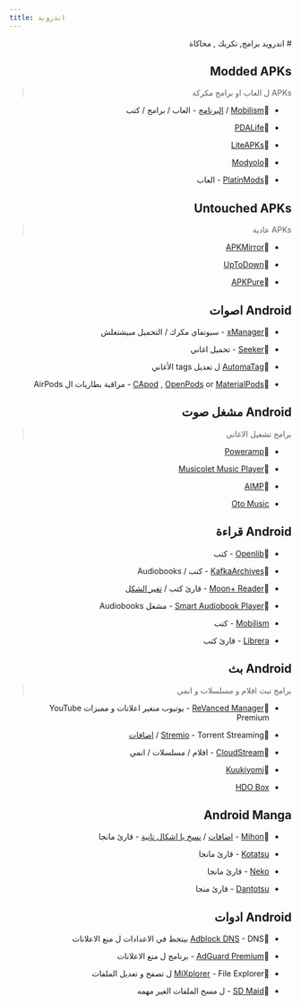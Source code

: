 ```yaml
---
title: اندرويد
---
```


<div dir="rtl">
# اندرويد
برامج, تكريك , محاكاة

## Modded APKs
> APKs ل العاب او برامج مكركة

* 🌟[Mobilism](https://forum.mobilism.org/viewforum.php?f=398) / [البرنامج](https://forum.mobilism.org/app/) - العاب / برامج / كتب

* 🌟[PDALife](https://pdalife.com/)

* 🌟[LiteAPKs](https://liteapks.com/)

* 🌟[Modyolo](https://modyolo.com/)

* 🌟[PlatinMods](https://platinmods.com/) - العاب

## Untouched APKs 
> APKs عادية

* 🌟[APKMirror](https://www.apkmirror.com/)

* 🌟[UpToDown](https://en.uptodown.com/android)

* 🌟[APKPure](https://apkpure.net/)

## Android اصوات

* 🌟[xManager](https://www.xmanagerapp.com/) - سبوتفاي مكرك / التحميل مبيشتغلش 

* 🌟[Seeker](https://play.google.com/store/apps/details?id=com.companyname.andriodapp1) - تحميل اغاني

* 🌟[AutomaTag](http://automatag.com/) ل تعديل tags الأغاني 

* 🌟[CApod](https://github.com/d4rken-org/capod) , [OpenPods](https://github.com/adolfintel/OpenPods) or [MaterialPods](https://play.google.com/store/apps/details?id=com.pryshedko.materialpods) -  مراقبة بطاريات ال AirPods 

## Android مشغل صوت 
> برامج تشغيل الاغاني

* 🌟[Poweramp](https://forum.mobilism.org/search.php?keywords=poweramp&sr=topics&sf=titleonly)

* 🌟[Musicolet Music Player](https://krosbits.in/musicolet/)

* 🌟[AIMP](https://www.aimp.ru/?do=download&os=android)

* [Oto Music](https://play.google.com/store/apps/details?id=com.piyush.music)

## Android قراءة 

* 🌟[Openlib](https://github.com/dstark5/Openlib) - كتب

* 🌟[KafkaArchives](https://www.kafkaarchives.com/) - كتب / Audiobooks

* 🌟[Moon+ Reader](https://www.moondownload.com/) - قارئ كتب / [تغير الشكل](https://rentry.co/moontheme) 

* 🌟[Smart Audiobook Player](https://play.google.com/store/apps/details?id=ak.alizandro.smartaudiobookplayer) - مشغل Audiobooks

* [Mobilism](https://forum.mobilism.org/app/) - كتب 

* [Librera](https://librera.mobi/) - قارئ كتب 

## Android بث 
> برامج تبث افلام و مسلسلات و انمي

* 🌟[ReVanced Manager](https://forum.mobilism.org/search.php?keywords=Youtube+ReVanced&sr=topics&sf=titleonly) - يوتيوب منغير اعلانات و مميزات YouTube Premium 

*  🌟[Stremio](https://www.stremio.com/) - Torrent Streaming / [اضافات](https://stremio-addons.netlify.app/) 

* 🌟[CloudStream](https://cloudstream-on-fleek-co.ipns.dweb.link/) - افلام / مسلسلات / انمي

* 🌟[Kuukiyomi](https://github.com/LuftVerbot/kuukiyomi/)

* [HDO Box](https://forum.mobilism.org/search.php?keywords=HDO+Box&sr=topics&sf=titleonly)

## Android Manga

* 🌟[Mihon](https://mihon.app/) - [اضافات](https://keiyoushi.github.io/extensions/) / [نسخ با اشكال تانية](https://mihon.app/forks/) - قارئ مانجا

* [Kotatsu](https://kotatsu.app/) - قارئ مانجا

* [Neko](https://github.com/nekomangaorg/Neko) - قارئ مانجا

* [Dantotsu](https://dantotsu.app/) - قارئ منجا

## Android ادوات  

* 🌟[Adblock DNS](https://pastebin.com/w1fii1Cd) - DNS بيتحط في الاعدادات ل منع الاعلانات 

* 🌟[AdGuard Premium](https://forum.mobilism.org/search.php?st=0&sk=t&sd=d&sr=topics&keywords=adguard&sf=titleonly) - برنامج ل منع الاعلانات 

* 🌟[MiXplorer](https://mixplorer.com/) - File Explorer ل تصفح و تعديل الملفات

* 🌟[SD Maid](https://github.com/d4rken-org/sdmaid-se) - ل مسح الملفات الغير مهمه
</div>
